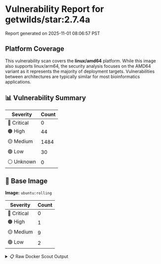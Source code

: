 # Vulnerability Report for getwilds/star:2.7.4a

Report generated on 2025-11-01 08:06:57 PST

## Platform Coverage

This vulnerability scan covers the **linux/amd64** platform. While this image also supports linux/arm64, the security analysis focuses on the AMD64 variant as it represents the majority of deployment targets. Vulnerabilities between architectures are typically similar for most bioinformatics applications.

## 📊 Vulnerability Summary

| Severity | Count |
|----------|-------|
| 🔴 Critical | 0 |
| 🟠 High | 44 |
| 🟡 Medium | 1484 |
| 🟢 Low | 30 |
| ⚪ Unknown | 0 |

## 🐳 Base Image

**Image:** `ubuntu:rolling`

| Severity | Count |
|----------|-------|
| 🔴 Critical | 0 |
| 🟠 High | 1 |
| 🟡 Medium | 9 |
| 🟢 Low | 2 |

<details>
<summary>📋 Raw Docker Scout Output</summary>

```text
Target     │  getwilds/star:2.7.4a  │    0C    44H   1484M    30L   
    digest   │  0be6a7ef6ba0                  │                               
  Base image │  ubuntu:rolling                │    0C     1H     9M     2L    

What's next:
    View vulnerabilities → docker scout cves getwilds/star:2.7.4a
    Include policy results in your quickview by supplying an organization → docker scout quickview getwilds/star:2.7.4a --org <organization>
```
</details>
